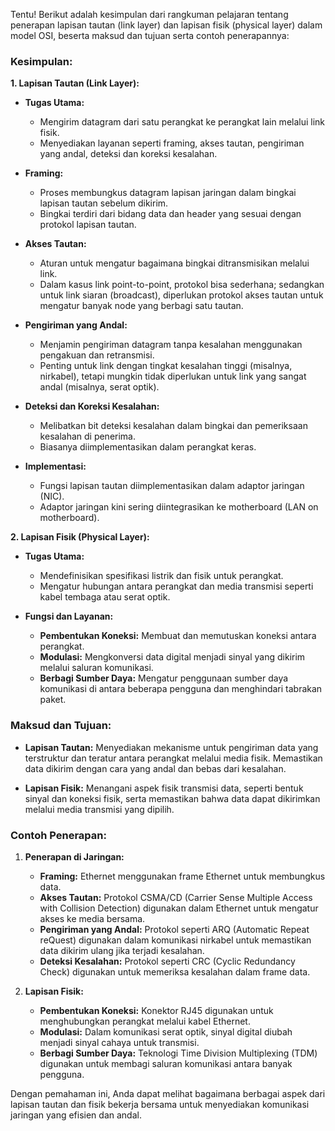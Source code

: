 Tentu! Berikut adalah kesimpulan dari rangkuman pelajaran tentang penerapan lapisan tautan (link layer) dan lapisan fisik (physical layer) dalam model OSI, beserta maksud dan tujuan serta contoh penerapannya:

### **Kesimpulan:**

**1. Lapisan Tautan (Link Layer):**

- **Tugas Utama:**
  - Mengirim datagram dari satu perangkat ke perangkat lain melalui link fisik.
  - Menyediakan layanan seperti framing, akses tautan, pengiriman yang andal, deteksi dan koreksi kesalahan.

- **Framing:**
  - Proses membungkus datagram lapisan jaringan dalam bingkai lapisan tautan sebelum dikirim.
  - Bingkai terdiri dari bidang data dan header yang sesuai dengan protokol lapisan tautan.

- **Akses Tautan:**
  - Aturan untuk mengatur bagaimana bingkai ditransmisikan melalui link.
  - Dalam kasus link point-to-point, protokol bisa sederhana; sedangkan untuk link siaran (broadcast), diperlukan protokol akses tautan untuk mengatur banyak node yang berbagi satu tautan.

- **Pengiriman yang Andal:**
  - Menjamin pengiriman datagram tanpa kesalahan menggunakan pengakuan dan retransmisi.
  - Penting untuk link dengan tingkat kesalahan tinggi (misalnya, nirkabel), tetapi mungkin tidak diperlukan untuk link yang sangat andal (misalnya, serat optik).

- **Deteksi dan Koreksi Kesalahan:**
  - Melibatkan bit deteksi kesalahan dalam bingkai dan pemeriksaan kesalahan di penerima.
  - Biasanya diimplementasikan dalam perangkat keras.

- **Implementasi:**
  - Fungsi lapisan tautan diimplementasikan dalam adaptor jaringan (NIC).
  - Adaptor jaringan kini sering diintegrasikan ke motherboard (LAN on motherboard).

**2. Lapisan Fisik (Physical Layer):**

- **Tugas Utama:**
  - Mendefinisikan spesifikasi listrik dan fisik untuk perangkat.
  - Mengatur hubungan antara perangkat dan media transmisi seperti kabel tembaga atau serat optik.

- **Fungsi dan Layanan:**
  - **Pembentukan Koneksi:** Membuat dan memutuskan koneksi antara perangkat.
  - **Modulasi:** Mengkonversi data digital menjadi sinyal yang dikirim melalui saluran komunikasi.
  - **Berbagi Sumber Daya:** Mengatur penggunaan sumber daya komunikasi di antara beberapa pengguna dan menghindari tabrakan paket.

### **Maksud dan Tujuan:**

- **Lapisan Tautan:** Menyediakan mekanisme untuk pengiriman data yang terstruktur dan teratur antara perangkat melalui media fisik. Memastikan data dikirim dengan cara yang andal dan bebas dari kesalahan.
  
- **Lapisan Fisik:** Menangani aspek fisik transmisi data, seperti bentuk sinyal dan koneksi fisik, serta memastikan bahwa data dapat dikirimkan melalui media transmisi yang dipilih.

### **Contoh Penerapan:**

1. **Penerapan di Jaringan:**
   - **Framing:** Ethernet menggunakan frame Ethernet untuk membungkus data.
   - **Akses Tautan:** Protokol CSMA/CD (Carrier Sense Multiple Access with Collision Detection) digunakan dalam Ethernet untuk mengatur akses ke media bersama.
   - **Pengiriman yang Andal:** Protokol seperti ARQ (Automatic Repeat reQuest) digunakan dalam komunikasi nirkabel untuk memastikan data dikirim ulang jika terjadi kesalahan.
   - **Deteksi Kesalahan:** Protokol seperti CRC (Cyclic Redundancy Check) digunakan untuk memeriksa kesalahan dalam frame data.

2. **Lapisan Fisik:**
   - **Pembentukan Koneksi:** Konektor RJ45 digunakan untuk menghubungkan perangkat melalui kabel Ethernet.
   - **Modulasi:** Dalam komunikasi serat optik, sinyal digital diubah menjadi sinyal cahaya untuk transmisi.
   - **Berbagi Sumber Daya:** Teknologi Time Division Multiplexing (TDM) digunakan untuk membagi saluran komunikasi antara banyak pengguna.

Dengan pemahaman ini, Anda dapat melihat bagaimana berbagai aspek dari lapisan tautan dan fisik bekerja bersama untuk menyediakan komunikasi jaringan yang efisien dan andal.